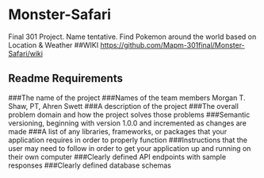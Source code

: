# Monster-Safari
Final 301 Project. Name tentative. Find Pokemon around the world based on Location &amp; Weather
##WIKI
https://github.com/Mapm-301final/Monster-Safari/wiki

## Readme Requirements
###The name of the project
###Names of the team members
Morgan T. Shaw, PT, Ahren Swett
###A description of the project
###The overall problem domain and how the project solves those problems
###Semantic versioning, beginning with version 1.0.0 and incremented as changes are made
###A list of any libraries, frameworks, or packages that your application requires in order to properly function
###Instructions that the user may need to follow in order to get your application up and running on their own computer
###Clearly defined API endpoints with sample responses
###Clearly defined database schemas